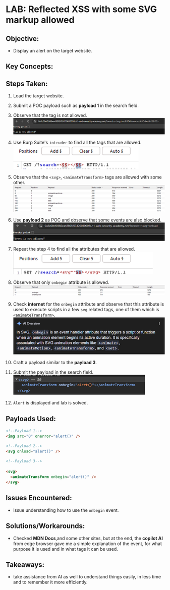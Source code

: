 # LAB: Reflected XSS with some SVG markup allowed

## Objective:

- Display an alert on the target website.

## Key Concepts:

## Steps Taken:

1. Load the target website.
2. Submit a POC payload such as **payload 1** in the search field.
3. Observe that the tag is not allowed.
   ![](./Images/tag%20is%20not%20allowed%20response.png)
4. Use Burp Suite's `intruder` to find all the tags that are allowed.
   ![](./Images/intruding%20to%20find%20allowed%20tag.png)

5. Observe that the `<svg>`, `<animateTransform>` tags are allowed with some other.
   ![](./Images/allowed%20tags.png)
6. Use **payload 2** as POC and observe that some events are also blocked.
   ![](./Images/event%20is%20not%20allowed%20response.png)
7. Repeat the step 4 to find all the attributes that are allowed.
   ![](./Images/intruding%20to%20find%20allowed%20attributes.png)
8. Observe that only `onbegin` attribute is allowed.
   ![](./Images/allowed%20attributes.png)
9. Check **internet** for the `onbegin` attribute and observe that this attribute is used to execute scripts in a few `svg` related tags, one of them which is `<animateTransform>`.
   ![](./Images/interent%20about%20onbegin%20attribute.png)
10. Craft a payload similar to the **payload 3**.
11. Submit the payload in the search field.
    ![](./Images/payload%20injected%20in%20DOM.png)
12. `Alert` is displayed and lab is solved.

## Payloads Used:

```html
<!--Payload 1-->
<img src="0" onerror="alert()" />
```

```html
<!--Payload 2-->
<svg onload="alert()" />
```

```html
<!--Payload 3-->

<svg>
  <animateTransform onbegin="alert()" />
</svg>
```

## Issues Encountered:

- Issue understanding how to use the `onbegin` event.

## Solutions/Workarounds:

- Checked **MDN Docs**,and some other sites, but at the end, the **copilot AI** from edge browser gave me a simple explanation of the event, for what purpose it is used and in what tags it can be used.

## Takeaways:

- take assistance from AI as well to understand things easily, in less time and to remember it more efficiently.
